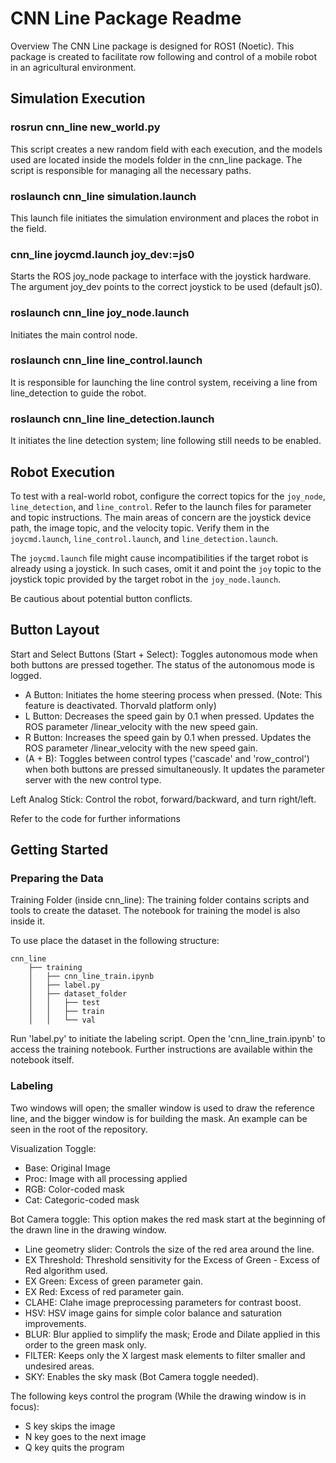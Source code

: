# CNN Line Package Readme
Overview
The CNN Line package is designed for ROS1 (Noetic). This package is created to facilitate row following and control of a mobile robot in an agricultural environment.

## Simulation Execution

### rosrun cnn_line new_world.py
This script creates a new random field with each execution, and the models used are located inside the models folder in the cnn_line package. The script is responsible for managing all the necessary paths.

### roslaunch cnn_line simulation.launch
This launch file initiates the simulation environment and places the robot in the field.

### cnn_line joycmd.launch joy_dev:=js0
Starts the ROS joy_node package to interface with the joystick hardware. The argument joy_dev points to the correct joystick to be used (default js0).

### roslaunch cnn_line joy_node.launch
Initiates the main control node.

### roslaunch cnn_line line_control.launch
It is responsible for launching the line control system, receiving a line from line_detection to guide the robot.

### roslaunch cnn_line line_detection.launch
It initiates the line detection system; line following still needs to be enabled.

## Robot Execution
To test with a real-world robot, configure the correct topics for the `joy_node`, `line_detection`, and `line_control`. Refer to the launch files for parameter and topic instructions.
The main areas of concern are the joystick device path, the image topic, and the velocity topic. Verify them in the `joycmd.launch`, `line_control.launch`, and `line_detection.launch`.

The `joycmd.launch` file might cause incompatibilities if the target robot is already using a joystick. In such cases, omit it and point the `joy` topic to the joystick topic provided by the target robot in the `joy_node.launch`.

Be cautious about potential button conflicts.

## Button Layout
Start and Select Buttons (Start + Select): Toggles autonomous mode when both buttons are pressed together. The status of the autonomous mode is logged.

- A Button: Initiates the home steering process when pressed. (Note: This feature is deactivated. Thorvald platform only)
- L Button: Decreases the speed gain by 0.1 when pressed. Updates the ROS parameter /linear_velocity with the new speed gain.
- R Button: Increases the speed gain by 0.1 when pressed. Updates the ROS parameter /linear_velocity with the new speed gain.
- (A + B): Toggles between control types ('cascade' and 'row_control') when both buttons are pressed simultaneously. It updates the parameter server with the new control type.

Left Analog Stick: Control the robot, forward/backward, and turn right/left.

Refer to the code for further informations

## Getting Started
### Preparing the Data
Training Folder (inside cnn_line): The training folder contains scripts and tools to create the dataset. The notebook for training the model is also inside it.

To use place the dataset in the following structure:
```
cnn_line
    ├── training
    │   ├── cnn_line_train.ipynb
    │   ├── label.py
    │   ├── dataset_folder
    │   │   ├── test
    │   │   ├── train
    │   │   └── val
```
Run 'label.py' to initiate the labeling script.
Open the 'cnn_line_train.ipynb' to access the training notebook. Further instructions are available within the notebook itself.

### Labeling
Two windows will open; the smaller window is used to draw the reference line, and the bigger window is for building the mask. An example can be seen in the root of the repository.

Visualization Toggle:
- Base: Original Image
- Proc: Image with all processing applied
- RGB: Color-coded mask
- Cat: Categoric-coded mask

Bot Camera toggle: This option makes the red mask start at the beginning of the drawn line in the drawing window.

- Line geometry slider: Controls the size of the red area around the line.
- EX Threshold: Threshold sensitivity for the Excess of Green - Excess of Red algorithm used.
- EX Green: Excess of green parameter gain.
- EX Red: Excess of red parameter gain.
- CLAHE: Clahe image preprocessing parameters for contrast boost.
- HSV: HSV image gains for simple color balance and saturation improvements.
- BLUR: Blur applied to simplify the mask; Erode and Dilate applied in this order to the green mask only.
- FILTER: Keeps only the X largest mask elements to filter smaller and undesired areas.
- SKY: Enables the sky mask (Bot Camera toggle needed).

The following keys control the program (While the drawing window is in focus):
- S key skips the image
- N key goes to the next image
- Q key quits the program



